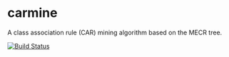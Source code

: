 # carmine
A class association rule (CAR) mining algorithm based on the MECR tree.

[![Build Status](https://travis-ci.org/newey01c/carmine.svg?branch=master)](https://travis-ci.org/newey01c/carmine)
